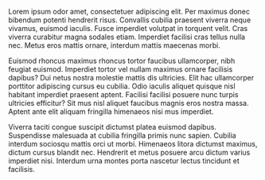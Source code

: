 Lorem ipsum odor amet, consectetuer adipiscing elit. Per maximus donec bibendum potenti hendrerit risus. Convallis cubilia praesent viverra neque vivamus, euismod iaculis. Fusce imperdiet volutpat in torquent velit. Cras viverra curabitur magna sodales etiam. Imperdiet facilisi cras tellus nulla nec. Metus eros mattis ornare, interdum mattis maecenas morbi.

Euismod rhoncus maximus rhoncus tortor faucibus ullamcorper, nibh feugiat euismod. Imperdiet tortor vel nullam maximus ornare facilisis dapibus? Dui netus nostra molestie mattis dis ultricies. Elit hac ullamcorper porttitor adipiscing cursus eu cubilia. Odio iaculis aliquet quisque nisl habitant imperdiet praesent aptent. Facilisi facilisi posuere nunc turpis ultricies efficitur? Sit mus nisl aliquet faucibus magnis eros nostra massa. Aptent ante elit aliquam fringilla himenaeos nisi mus imperdiet.

Viverra taciti congue suscipit dictumst platea euismod dapibus. Suspendisse malesuada at cubilia fringilla primis nunc sapien. Cubilia interdum sociosqu mattis orci ut morbi. Himenaeos litora dictumst maximus, dictum cursus blandit nec. Hendrerit et metus posuere arcu dictum varius imperdiet nisi. Interdum urna montes porta nascetur lectus tincidunt et facilisis.

